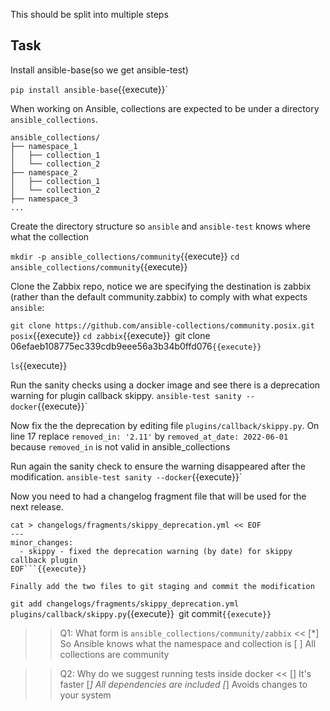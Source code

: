 This should be split into multiple steps

## Task

Install ansible-base(so we get ansible-test)

`pip install ansible-base`{{execute}}`


When working on Ansible, collections are expected to be under a directory `ansible_collections`.

```
ansible_collections/
├── namespace_1
│   ├── collection_1
│   └── collection_2
├── namespace_2
│   ├── collection_1
│   └── collection_2
├── namespace_3
...
```

Create the directory structure so `ansible` and `ansible-test` knows where what the collection 

`mkdir -p ansible_collections/community`{{execute}}
`cd ansible_collections/community`{{execute}}

Clone the Zabbix repo, notice we are specifying the destination is zabbix (rather than the default community.zabbix) to comply with what expects `ansible`:

`git clone https://github.com/ansible-collections/community.posix.git posix`{{execute}}
`cd zabbix`{{execute}}`
`git clone 06efaeb108775ec339cdb9eee56a3b34b0ffd076`{{execute}}`

`ls`{{execute}}

Run the sanity checks using a docker image and see there is a deprecation warning for plugin callback skippy.
`ansible-test sanity --docker`{{execute}}`

Now fix the the deprecation by editing file `plugins/callback/skippy.py`.
On line 17 replace `removed_in: '2.11'` by `removed_at_date: 2022-06-01` because `removed_in` is not valid in ansible_collections

Run again the sanity check to ensure the warning disappeared after the modification.
`ansible-test sanity --docker`{{execute}}`

Now you need to had a changelog fragment file that will be used for the next release.
```
cat > changelogs/fragments/skippy_deprecation.yml << EOF
---
minor_changes:
  - skippy - fixed the deprecation warning (by date) for skippy callback plugin
EOF```{{execute}}

Finally add the two files to git staging and commit the modification
```
`git add changelogs/fragments/skippy_deprecation.yml plugins/callback/skippy.py`{{execute}}`
`git commit`{{execute}}`

>>Q1: What form is `ansible_collections/community/zabbix` <<
[*] So Ansible knows what the namespace and collection is
[ ] All collections are community

>>Q2: Why do we suggest running tests inside docker <<
[] It's faster
[*] All dependencies are included
[*] Avoids changes to your system
